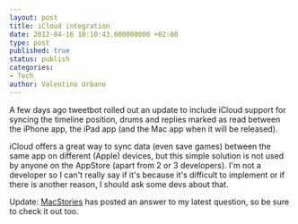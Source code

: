 ```yaml
---
layout: post
title: iCloud integration
date: 2012-04-16 10:10:43.000000000 +02:00
type: post
published: true
status: publish
categories:
- Tech
author: Valentino Urbano 
---
```


A few days ago tweetbot rolled out an update to include iCloud support for syncing the timeline position, drums and replies marked as read between the iPhone app, the iPad app (and the Mac app when it will be released).

iCloud offers a great way to sync data (even save games) between the same app on different (Apple) devices, but this simple solution is not used by anyone on the AppStore (apart from 2 or 3 developers). I'm not a developer so I can't really say if it's because it's difficult to implement or if there is another reason, I should ask some devs about that.

Update: [MacStories][0] has posted an answer to my latest question, so be sure to check it out too.


[0]: http://feedproxy.google.com/~r/macstoriesnet/~3/1cbDUGH1Jxo/